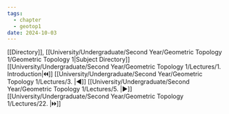 ```yaml
---
tags:
  - chapter
  - geotop1
date: 2024-10-03
---
```

[[Directory]], [[University/Undergraduate/Second Year/Geometric Topology 1/Geometric Topology 1|Subject Directory]]
[[University/Undergraduate/Second Year/Geometric Topology 1/Lectures/1. Introduction|🞀🞀]] [[University/Undergraduate/Second Year/Geometric Topology 1/Lectures/3. |◀]] [[University/Undergraduate/Second Year/Geometric Topology 1/Lectures/5. |▶]] [[University/Undergraduate/Second Year/Geometric Topology 1/Lectures/22. |🞂🞂]]
# 
## 
### 
